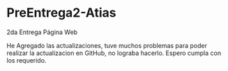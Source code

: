# PreEntrega2-Atias
2da Entrega Página Web

He Agregado las actualizaciones, tuve muchos problemas para poder realizar la actualizacion en GitHub, no lograba hacerlo.
Espero cumpla con los requerido.
